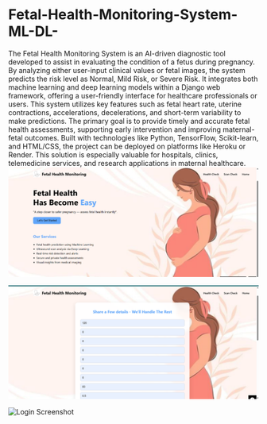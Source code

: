 # Fetal-Health-Monitoring-System-ML-DL-
The Fetal Health Monitoring System is an AI-driven diagnostic tool developed to assist in evaluating the condition of a fetus during pregnancy. By analyzing either user-input clinical values or fetal images, the system predicts the risk level as Normal, Mild Risk, or Severe Risk. It integrates both machine learning and deep learning models within a Django web framework, offering a user-friendly interface for healthcare professionals or users. This system utilizes key features such as fetal heart rate, uterine contractions, accelerations, decelerations, and short-term variability to make predictions. The primary goal is to provide timely and accurate fetal health assessments, supporting early intervention and improving maternal-fetal outcomes. Built with technologies like Python, TensorFlow, Scikit-learn, and HTML/CSS, the project can be deployed on platforms like Heroku or Render. This solution is especially valuable for hospitals, clinics, telemedicine services, and research applications in maternal healthcare.
![Login Screenshot](https://github.com/Himasri-1729/Fetal-Health-Monitoring-System-ML-DL-/blob/main/Screenshot%202025-07-11%20183630.png?raw=true)

![Login Screenshot](https://github.com/Himasri-1729/Fetal-Health-Monitoring-System-ML-DL-/blob/main/Screenshot%202025-07-11%20183803.png?raw=true)

![Login Screenshot](https://github.com/Himasri-1729/Fetal-Health-Monitoring-System-ML-DL-/blob/main/Screenshot%202025-07-11%20183814.p>?ngraw=true)
